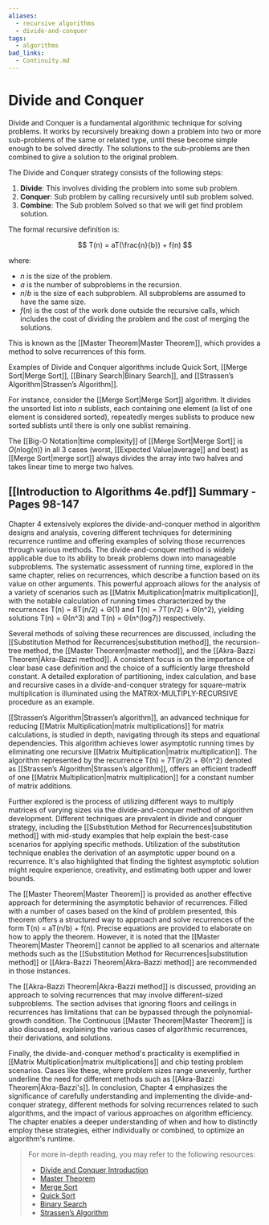 ```yaml
---
aliases:
  - recursive algorithms
  - divide-and-conquer
tags:
  - algorithms
bad_links:
  - Continuity.md
---
```

# Divide and Conquer

Divide and Conquer is a fundamental algorithmic technique for solving problems. It works by recursively breaking down a problem into two or more sub-problems of the same or related type, until these become simple enough to be solved directly. The solutions to the sub-problems are then combined to give a solution to the original problem.

The Divide and Conquer strategy consists of the following steps:

1. **Divide**: This involves dividing the problem into some sub problem.
2. **Conquer**: Sub problem by calling recursively until sub problem solved.
3. **Combine**: The Sub problem Solved so that we will get find problem solution.

The formal recursive definition is:

$$
T(n) = aT(\frac{n}{b}) + f(n)
$$

where:
- $n$ is the size of the problem.
- $a$ is the number of subproblems in the recursion.
- $n/b$ is the size of each subproblem. All subproblems are assumed to have the same size.
- $f(n)$ is the cost of the work done outside the recursive calls, which includes the cost of dividing the problem and the cost of merging the solutions.

This is known as the [[Master Theorem|Master Theorem]], which provides a method to solve recurrences of this form.

Examples of Divide and Conquer algorithms include Quick Sort, [[Merge Sort|Merge Sort]], [[Binary Search|Binary Search]], and [[Strassen’s Algorithm|Strassen’s Algorithm]].

For instance, consider the [[Merge Sort|Merge Sort]] algorithm. It divides the unsorted list into $n$ sublists, each containing one element (a list of one element is considered sorted), repeatedly merges sublists to produce new sorted sublists until there is only one sublist remaining.

The [[Big-O Notation|time complexity]] of [[Merge Sort|Merge Sort]] is $O(n\text{log}(n))$ in all 3 cases (worst, [[Expected Value|average]] and best) as [[Merge Sort|merge sort]] always divides the array into two halves and takes linear time to merge two halves.

## [[Introduction to Algorithms 4e.pdf]] Summary - Pages 98-147

Chapter 4 extensively explores the divide-and-conquer method in algorithm designs and analysis, covering different techniques for determining recurrence runtime and offering examples of solving those recurrences through various methods. The divide-and-conquer method is widely applicable due to its ability to break problems down into manageable subproblems. The systematic assessment of running time, explored in the same chapter, relies on recurrences, which describe a function based on its value on other arguments. This powerful approach allows for the analysis of a variety of scenarios such as [[Matrix Multiplication|matrix multiplication]], with the notable calculation of running times characterized by the recurrences T(n) = 8T(n/2) + Θ(1) and T(n) = 7T(n/2) + Θ(n^2), yielding solutions T(n) = Θ(n^3) and T(n) = Θ(n^(log7)) respectively.

Several methods of solving these recurrences are discussed, including the [[Substitution Method for Recurrences|substitution method]], the recursion-tree method, the [[Master Theorem|master method]], and the [[Akra-Bazzi Theorem|Akra-Bazzi method]]. A consistent focus is on the importance of clear base case definition and the choice of a sufficiently large threshold constant. A detailed exploration of partitioning, index calculation, and base and recursive cases in a divide-and-conquer strategy for square-matrix multiplication is illuminated using the MATRIX-MULTIPLY-RECURSIVE procedure as an example.

[[Strassen’s Algorithm|Strassen’s algorithm]], an advanced technique for reducing [[Matrix Multiplication|matrix multiplications]] for matrix calculations, is studied in depth, navigating through its steps and equational dependencies. This algorithm achieves lower asymptotic running times by eliminating one recursive [[Matrix Multiplication|matrix multiplication]]. The algorithm represented by the recurrence T(n) = 7T(n/2) + Θ(n^2) denoted as [[Strassen’s Algorithm|Strassen’s algorithm]], offers an efficient tradeoff of one [[Matrix Multiplication|matrix multiplication]] for a constant number of matrix additions.

Further explored is the process of utilizing different ways to multiply matrices of varying sizes via the divide-and-conquer method of algorithm development. Different techniques are prevalent in divide and conquer strategy, including the [[Substitution Method for Recurrences|substitution method]] with mid-study examples that help explain the best-case scenarios for applying specific methods. Utilization of the substitution technique enables the derivation of an asymptotic upper bound on a recurrence. It's also highlighted that finding the tightest asymptotic solution might require experience, creativity, and estimating both upper and lower bounds.

The [[Master Theorem|Master Theorem]] is provided as another effective approach for determining the asymptotic behavior of recurrences. Filled with a number of cases based on the kind of problem presented, this theorem offers a structured way to approach and solve recurrences of the form T(n) = aT(n/b) + f(n). Precise equations are provided to elaborate on how to apply the theorem. However, it is noted that the [[Master Theorem|Master Theorem]] cannot be applied to all scenarios and alternate methods such as the [[Substitution Method for Recurrences|substitution method]] or [[Akra-Bazzi Theorem|Akra-Bazzi method]] are recommended in those instances.

The [[Akra-Bazzi Theorem|Akra-Bazzi method]] is discussed, providing an approach to solving recurrences that may involve different-sized subproblems. The section advises that ignoring floors and ceilings in recurrences has limitations that can be bypassed through the polynomial-growth condition. The Continuous [[Master Theorem|Master Theorem]] is also discussed, explaining the various cases of algorithmic recurrences, their derivations, and solutions.

Finally, the divide-and-conquer method's practicality is exemplified in [[Matrix Multiplication|matrix multiplications]] and chip testing problem scenarios. Cases like these, where problem sizes range unevenly, further underline the need for different methods such as [[Akra-Bazzi Theorem|Akra-Bazzi's]]. In conclusion, Chapter 4 emphasizes the significance of carefully understanding and implementing the divide-and-conquer strategy, different methods for solving recurrences related to such algorithms, and the impact of various approaches on algorithm efficiency. The chapter enables a deeper understanding of when and how to distinctly employ these strategies, either individually or combined, to optimize an algorithm's runtime.

> For more in-depth reading, you may refer to the following resources:
> - [Divide and Conquer Introduction](https://www.google.com/search?q=Divide+and+Conquer+Introduction)
> - [Master Theorem](https://www.google.com/search?q=Master+Theorem)
> - [Merge Sort](https://www.google.com/search?q=Merge+Sort)
> - [Quick Sort](https://www.google.com/search?q=Quick+Sort)
> - [Binary Search](https://www.google.com/search?q=Binary+Search)
> - [Strassen’s Algorithm](https://www.google.com/search?q=Strassen%E2%80%99s+Algorithm)